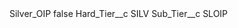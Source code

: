 <?xml version="1.0" encoding="UTF-8"?>
<CustomMetadata xmlns="http://soap.sforce.com/2006/04/metadata" xmlns:xsi="http://www.w3.org/2001/XMLSchema-instance" xmlns:xsd="http://www.w3.org/2001/XMLSchema">
    <label>Silver_OIP</label>
    <protected>false</protected>
    <values>
        <field>Hard_Tier__c</field>
        <value xsi:type="xsd:string">SILV</value>
    </values>
    <values>
        <field>Sub_Tier__c</field>
        <value xsi:type="xsd:string">SLOIP</value>
    </values>
</CustomMetadata>
